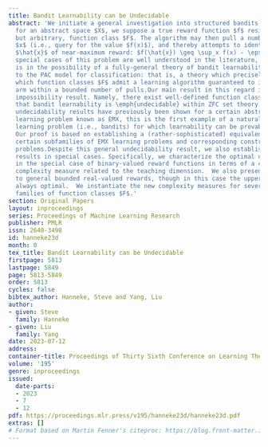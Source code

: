 ```yaml
---
title: Bandit Learnability can be Undecidable
abstract: 'We initiate a general investigation into structured bandits. Specifically,
  for an abstract space $X$, we suppose a true reward function $f$ resides in a known,
  but arbitrary, function class $F$. The algorithm may then pull a number of arms
  $x$ (i.e., query for the value $f(x)$), and thereby attempts to identify an arm
  $\hat{x}$ of near-maximum reward: $f(\hat{x}) \geq \sup_x f(x) - \epsilon$. While
  special cases of this problem are well understood in the literature, our interest
  is in the possibility of a fully-general theory of bandit learnability, analogous
  to the PAC model for classification: that is, a theory which precisely characterizes
  which function classes $F$ admit a learning algorithm guaranteed to identify a near-optimal
  arm within a bounded number of pulls.Our main result in this regard is an illuminating
  impossibility result. Namely, there exist well-defined function classes $F$ such
  that bandit learnability is \emph{undecidable} within ZFC set theory. While such
  undecidability results have previously been shown for a certain abstractly-defined
  learning problem known as EMX, this is the first example of a natural or commonly-encountered
  learning problem (i.e., bandits) for which learnability can be provably undecidable.
  Our proof is based on establishing a (rather-sophisticated) equivalence between
  certain subfamilies of EMX learning problems and corresponding constructed bandit
  problems.Despite this general undecidability result, we also establish new general
  results in special cases. Specifically, we characterize the optimal query complexity
  in the special case of binary-valued reward functions in terms of a combinatorial
  complexity measure related to the teaching dimension.  We also present an extension
  to general bounded real-valued rewards, though in this case the upper bound is not
  always optimal.  We instantiate the new complexity measures for several important
  families of function classes $F$.'
section: Original Papers
layout: inproceedings
series: Proceedings of Machine Learning Research
publisher: PMLR
issn: 2640-3498
id: hanneke23d
month: 0
tex_title: Bandit Learnability can be Undecidable
firstpage: 5813
lastpage: 5849
page: 5813-5849
order: 5813
cycles: false
bibtex_author: Hanneke, Steve and Yang, Liu
author:
- given: Steve
  family: Hanneke
- given: Liu
  family: Yang
date: 2023-07-12
address: 
container-title: Proceedings of Thirty Sixth Conference on Learning Theory
volume: '195'
genre: inproceedings
issued:
  date-parts:
  - 2023
  - 7
  - 12
pdf: https://proceedings.mlr.press/v195/hanneke23d/hanneke23d.pdf
extras: []
# Format based on Martin Fenner's citeproc: https://blog.front-matter.io/posts/citeproc-yaml-for-bibliographies/
---
```

